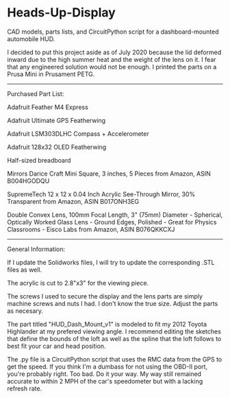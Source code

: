 # Heads-Up-Display
CAD models, parts lists, and CircuitPython script for a dashboard-mounted automobile HUD.


I decided to put this project aside as of July 2020 because the lid deformed inward due to the high summer heat and the weight of the lens on it. I fear that any engineered solution would not be enough. I printed the parts on a Prusa Mini in Prusament PETG.

-----------------------------------------------------------------------------------------------------------------

Purchased Part List:

Adafruit Feather M4 Express

Adafruit Ultimate GPS Featherwing

Adafruit LSM303DLHC Compass + Accelerometer

Adafruit 128x32 OLED Featherwing

Half-sized breadboard

Mirrors Darice Craft Mini Square, 3 inches, 5 Pieces from Amazon, ASIN B004HGODQU

SupremeTech 12 x 12 x 0.04 Inch Acrylic See-Through Mirror, 30% Transparent from Amazon, ASIN B017ONH3EG

Double Convex Lens, 100mm Focal Length, 3" (75mm) Diameter - Spherical, Optically Worked Glass Lens - Ground Edges, Polished - Great for Physics Classrooms - Eisco Labs from Amazon, ASIN B076QKKCXJ

-----------------------------------------------------------------------------------------------------------------

General Information:

If I update the Solidworks files, I will try to update the corresponding .STL files as well.

The acrylic is cut to 2.8"x3" for the viewing piece.

The screws I used to secure the display and the lens parts are simply machine screws and nuts I had. I don't know the true size. Adjust the parts as necesary.

The part titled "HUD_Dash_Mount_v1" is modeled to fit my 2012 Toyota Highlander at my prefered viewing angle. I recommend editing the sketches that define the bounds of the loft as well as the spline that the loft follows to best fit your car and head position.

The .py file is a CircuitPython script that uses the RMC data from the GPS to get the speed. If you think I'm a dumbass for not using the OBD-II port, you're probably right. Too bad. Do it your way. My way still remained accurate to within 2 MPH of the car's speedometer but with a lacking refresh rate.